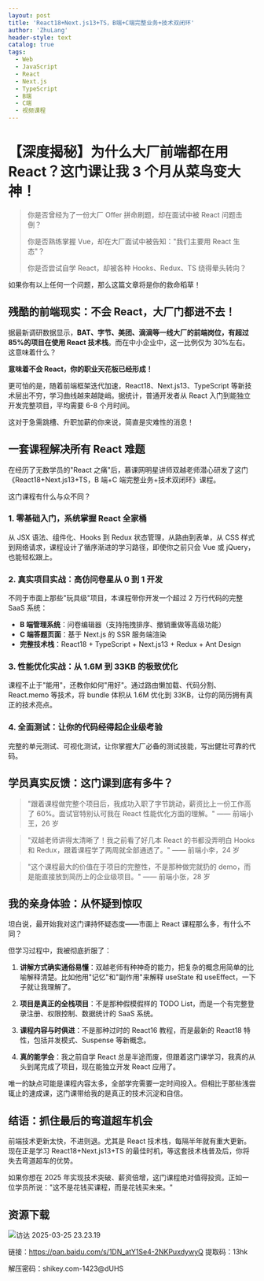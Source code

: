 ```yaml
---
layout: post
title: 'React18+Next.js13+TS，B端+C端完整业务+技术双闭环'
author: 'ZhuLang'
header-style: text
catalog: true
tags:
  - Web
  - JavaScript
  - React
  - Next.js
  - TypeScript
  - B端
  - C端
  - 视频课程
---
```


# 【深度揭秘】为什么大厂前端都在用 React？这门课让我 3 个月从菜鸟变大神！

> 你是否曾经为了一份大厂 Offer 拼命刷题，却在面试中被 React 问题击倒？
>
> 你是否熟练掌握 Vue，却在大厂面试中被告知："我们主要用 React 生态"？
>
> 你是否尝试自学 React，却被各种 Hooks、Redux、TS 绕得晕头转向？

如果你有以上任何一个问题，那么这篇文章将是你的救命稻草！

## 残酷的前端现实：不会 React，大厂门都进不去！

据最新调研数据显示，**BAT、字节、美团、滴滴等一线大厂的前端岗位，有超过 85%的项目在使用 React 技术栈**。而在中小企业中，这一比例仅为 30%左右。这意味着什么？

**意味着不会 React，你的职业天花板已经形成！**

更可怕的是，随着前端框架迭代加速，React18、Next.js13、TypeScript 等新技术层出不穷，学习曲线越来越陡峭。据统计，普通开发者从 React 入门到能独立开发完整项目，平均需要 6-8 个月时间。

这对于急需跳槽、升职加薪的你来说，简直是灾难性的消息！

## 一套课程解决所有 React 难题

在经历了无数学员的"React 之痛"后，慕课网明星讲师双越老师潜心研发了这门《React18+Next.js13+TS，B 端+C 端完整业务+技术双闭环》课程。

这门课程有什么与众不同？

### 1. 零基础入门，系统掌握 React 全家桶

从 JSX 语法、组件化、Hooks 到 Redux 状态管理，从路由到表单，从 CSS 样式到网络请求，课程设计了循序渐进的学习路径，即使你之前只会 Vue 或 jQuery，也能轻松跟上。

### 2. 真实项目实战：高仿问卷星从 0 到 1 开发

不同于市面上那些"玩具级"项目，本课程带你开发一个超过 2 万行代码的完整 SaaS 系统：

- **B 端管理系统**：问卷编辑器（支持拖拽排序、撤销重做等高级功能）
- **C 端答题页面**：基于 Next.js 的 SSR 服务端渲染
- **完整技术栈**：React18 + TypeScript + Next.js13 + Redux + Ant Design

### 3. 性能优化实战：从 1.6M 到 33KB 的极致优化

课程不止于"能用"，还教你如何"用好"。通过路由懒加载、代码分割、React.memo 等技术，将 bundle 体积从 1.6M 优化到 33KB，让你的简历拥有真正的技术亮点。

### 4. 全面测试：让你的代码经得起企业级考验

完整的单元测试、可视化测试，让你掌握大厂必备的测试技能，写出健壮可靠的代码。

## 学员真实反馈：这门课到底有多牛？

> "跟着课程做完整个项目后，我成功入职了字节跳动，薪资比上一份工作高了 60%。面试官特别认可我在 React 性能优化方面的理解。" —— 前端小王，26 岁

> "双越老师讲得太清晰了！我之前看了好几本 React 的书都没弄明白 Hooks 和 Redux，跟着课程学了两周就全部通透了。" —— 前端小李，24 岁

> "这个课程最大的价值在于项目的完整性，不是那种做完就扔的 demo，而是能直接放到简历上的企业级项目。" —— 前端小张，28 岁

## 我的亲身体验：从怀疑到惊叹

坦白说，最开始我对这门课持怀疑态度——市面上 React 课程那么多，有什么不同？

但学习过程中，我被彻底折服了：

1. **讲解方式确实通俗易懂**：双越老师有种神奇的能力，把复杂的概念用简单的比喻解释清楚。比如他用"记忆"和"副作用"来解释 useState 和 useEffect，一下子就让我理解了。

2. **项目是真正的全栈项目**：不是那种假模假样的 TODO List，而是一个有完整登录注册、权限控制、数据统计的 SaaS 系统。

3. **课程内容与时俱进**：不是那种过时的 React16 教程，而是最新的 React18 特性，包括并发模式、Suspense 等新概念。

4. **真的能学会**：我之前自学 React 总是半途而废，但跟着这门课学习，我真的从头到尾完成了项目，现在能独立开发 React 应用了。

唯一的缺点可能是课程内容太多，全部学完需要一定时间投入。但相比于那些浅尝辄止的速成课，这门课带给我的是真正的技术沉淀和自信。

## 结语：抓住最后的弯道超车机会

前端技术更新太快，不进则退。尤其是 React 技术栈，每隔半年就有重大更新。现在正是学习 React18+Next.js13+TS 的最佳时机，等这套技术栈普及后，你将失去弯道超车的优势。

如果你想在 2025 年实现技术突破、薪资倍增，这门课程绝对值得投资。正如一位学员所说："这不是花钱买课程，而是花钱买未来。"

## 资源下载

![访达 2025-03-25 23.23.19](https://p.ipic.vip/v9zvo6.png)

链接：https://pan.baidu.com/s/1DN_atY1Se4-2NKPuxdywyQ
提取码：13hk

解压密码：shikey.com-1423@dUHS

